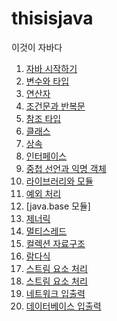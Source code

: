 # thisisjava
이것이 자바다
1. [자바 시작하기]()
2. [변수와 타입]()
3. [연산자]()
4. [조건문과 반복문]()
5. [참조 타입]()
6. [클래스]()
7. [상속]()
8. [인터페이스]()
9. [중첩 선언과 익명 객체]()
10. [라이브러리와 모듈]()
11. [예외 처리]()
12. [java.base 모듈]
13. [제너릭]()
14. [멀티스레드]()
15. [컬렉션 자료구조]()
16. [람다식]()
17. [스트림 요소 처리]()
18. [스트림 요소 처리]()
19. [네트워크 입출력]()
20. [데이터베이스 입출력]()
